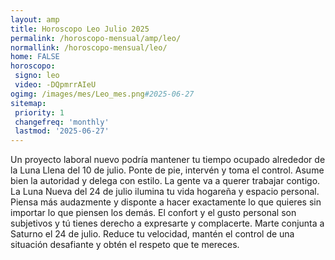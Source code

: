 ```yaml
---
layout: amp
title: Horoscopo Leo Julio 2025 
permalink: /horoscopo-mensual/amp/leo/
normallink: /horoscopo-mensual/leo/
home: FALSE
horoscopo:
 signo: leo
 video: -DQpmrrAIeU
ogimg: /images/mes/Leo_mes.png#2025-06-27
sitemap:
 priority: 1
 changefreq: 'monthly'
 lastmod: '2025-06-27'
---
```



Un proyecto laboral nuevo podría mantener tu tiempo ocupado alrededor de la Luna Llena del 10 de julio. Ponte de pie, intervén y toma el control. Asume bien la autoridad y delega con estilo. La gente va a querer trabajar contigo. La Luna Nueva del 24 de julio ilumina tu vida hogareña y espacio personal. Piensa más audazmente y disponte a hacer exactamente lo que quieres sin importar lo que piensen los demás. El confort y el gusto personal son subjetivos y tú tienes derecho a expresarte y complacerte. Marte conjunta a Saturno el 24 de julio. Reduce tu velocidad, mantén el control de una situación desafiante y obtén el respeto que te mereces.